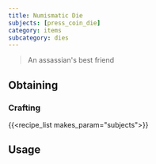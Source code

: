 ```yaml
---
title: Numismatic Die
subjects: [press_coin_die]
category: items
subcategory: dies
---
```


> An assassian's best friend

Obtaining
---------

### Crafting
{{<recipe_list makes_param="subjects">}}

Usage
-----
